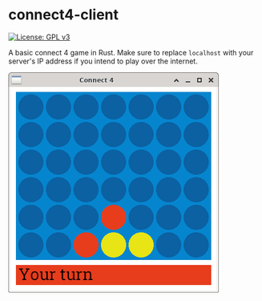 # connect4-client
[![License: GPL v3](https://img.shields.io/badge/License-GPLv3-blue.svg)](https://www.gnu.org/licenses/gpl-3.0)

A basic connect 4 game in Rust. Make sure to replace `localhost` with your server's IP address if you intend to play over the internet.

![Screenshot](/screenshot.png)
